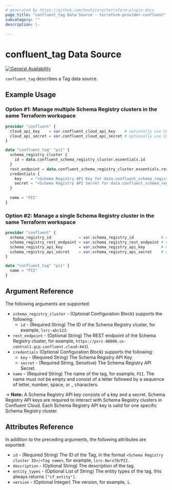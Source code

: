```yaml
---
# generated by https://github.com/hashicorp/terraform-plugin-docs
page_title: "confluent_tag Data Source - terraform-provider-confluent"
subcategory: ""
description: |-
   
---
```


# confluent_tag Data Source

[![General Availability](https://img.shields.io/badge/Lifecycle%20Stage-General%20Availability-%2345c6e8)](https://docs.confluent.io/cloud/current/api.html#section/Versioning/API-Lifecycle-Policy)

`confluent_tag` describes a Tag data source.

## Example Usage

### Option #1: Manage multiple Schema Registry clusters in the same Terraform workspace

```terraform
provider "confluent" {
  cloud_api_key    = var.confluent_cloud_api_key    # optionally use CONFLUENT_CLOUD_API_KEY env var
  cloud_api_secret = var.confluent_cloud_api_secret # optionally use CONFLUENT_CLOUD_API_SECRET env var
}

data "confluent_tag" "pii" {
  schema_registry_cluster {
    id = data.confluent_schema_registry_cluster.essentials.id
  }
  rest_endpoint = data.confluent_schema_registry_cluster.essentials.rest_endpoint
  credentials {
    key    = "<Schema Registry API Key for data.confluent_schema_registry_cluster.essentials>"
    secret = "<Schema Registry API Secret for data.confluent_schema_registry_cluster.essentials>"
  }
  
  name = "PII"
}
```

### Option #2: Manage a single Schema Registry cluster in the same Terraform workspace

```terraform
provider "confluent" {
  schema_registry_id            = var.schema_registry_id            # optionally use SCHEMA_REGISTRY_ID env var
  schema_registry_rest_endpoint = var.schema_registry_rest_endpoint # optionally use SCHEMA_REGISTRY_REST_ENDPOINT env var
  schema_registry_api_key       = var.schema_registry_api_key       # optionally use SCHEMA_REGISTRY_API_KEY env var
  schema_registry_api_secret    = var.schema_registry_api_secret    # optionally use SCHEMA_REGISTRY_API_SECRET env var
}

data "confluent_tag" "pii" {
  name = "PII"
}
```

<!-- schema generated by tfplugindocs -->
## Argument Reference

The following arguments are supported:

- `schema_registry_cluster` - (Optional Configuration Block) supports the following:
    - `id` - (Required String) The ID of the Schema Registry cluster, for example, `lsrc-abc123`.
- `rest_endpoint` - (Optional String) The REST endpoint of the Schema Registry cluster, for example, `https://psrc-00000.us-central1.gcp.confluent.cloud:443`).
- `credentials` (Optional Configuration Block) supports the following:
    - `key` - (Required String) The Schema Registry API Key.
    - `secret` - (Required String, Sensitive) The Schema Registry API Secret.
- `name` - (Required String) The name of the tag, for example, `PII`. The name must not be empty and consist of a letter followed by a sequence of letter, number, space, or _ characters.

-> **Note:** A Schema Registry API key consists of a key and a secret. Schema Registry API keys are required to interact with Schema Registry clusters in Confluent Cloud. Each Schema Registry API key is valid for one specific Schema Registry cluster.

## Attributes Reference

In addition to the preceding arguments, the following attributes are exported:

- `id` - (Required String) The ID of the Tag, in the format `<Schema Registry cluster ID>/<Tag name>`, for example, `lsrc-8wrx70/PII`.
- `description` - (Optional String) The description of the tag.
- `entity_types` - (Optional List of String) The entity types of the tag, this always returns `["cf_entity"]`.
- `version` - (Optional Integer) The version, for example, `1`.
